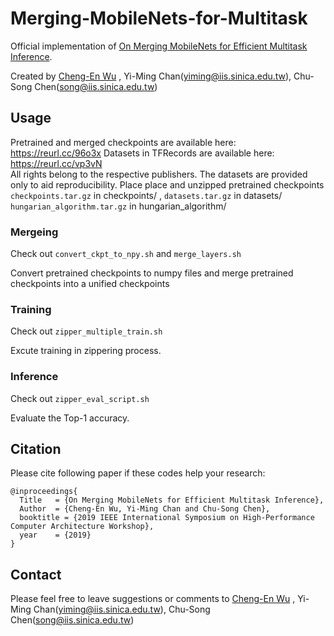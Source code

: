 # Merging-MobileNets-for-Multitask

Official implementation of [On Merging MobileNets for Efficient Multitask Inference](https://docs.wixstatic.com/ugd/42e7ad_1e56b18cd2f04c198550ceafee3b7685.pdf).

Created by [Cheng-En Wu](https://github.com/CEWu) , Yi-Ming Chan(yiming@iis.sinica.edu.tw), Chu-Song Chen(song@iis.sinica.edu.tw)

## Usage
Pretrained and merged checkpoints are available here: https://reurl.cc/96o3x
   Datasets in TFRecords are available here: https://reurl.cc/vp3vN   
  All rights belong to the respective publishers. The datasets are provided only to aid reproducibility.
Place place and unzipped pretrained checkpoints `checkpoints.tar.gz` in checkpoints/ , 
      `datasets.tar.gz` in datasets/ `hungarian_algorithm.tar.gz` in hungarian_algorithm/

### Mergeing
Check out `convert_ckpt_to_npy.sh` and `merge_layers.sh`

Convert pretrained checkpoints to numpy files and merge pretrained checkpoints into a unified checkpoints 
### Training
Check out `zipper_multiple_train.sh`

Excute training in zippering process.
### Inference
Check out `zipper_eval_script.sh`

Evaluate the Top-1 accuracy.

## Citation
Please cite following paper if these codes help your research:

    @inproceedings{
      Title   = {On Merging MobileNets for Efficient Multitask Inference},
      Author  = {Cheng-En Wu, Yi-Ming Chan and Chu-Song Chen}, 
      booktitle = {2019 IEEE International Symposium on High-Performance Computer Architecture Workshop},
      year    = {2019}
    }
     
    
## Contact
Please feel free to leave suggestions or comments to [Cheng-En Wu](https://github.com/CEWu) , Yi-Ming Chan(yiming@iis.sinica.edu.tw), Chu-Song Chen(song@iis.sinica.edu.tw)
